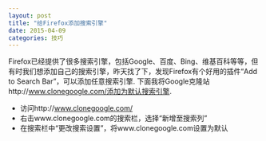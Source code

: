 ```yaml
---
layout: post
title: "给Firefox添加搜索引擎"
date: 2015-04-09
categories: 技巧
---
```

Firefox已经提供了很多搜索引擎，包括Google、百度、Bing、维基百科等等，但有时我们想添加自己的搜索引擎，昨天找了下，发现Firefox有个好用的插件“Add to Search Bar”，可以添加任意搜索引擎. 下面我将Google克隆站http://www.clonegoogle.com/添加为默认搜索引擎.

* 访问http://www.clonegoogle.com/
* 右击www.clonegoogle.com的搜索栏，选择“新增至搜索列”
* 在搜索栏中“更改搜索设置”，将www.clonegoogle.com设置为默认